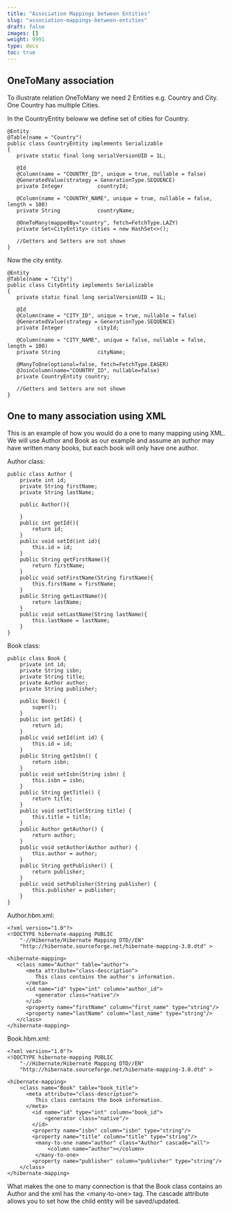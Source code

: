 ```yaml
---
title: "Association Mappings between Entities"
slug: "association-mappings-between-entities"
draft: false
images: []
weight: 9991
type: docs
toc: true
---
```


## OneToMany association
To illustrate relation OneToMany we need 2 Entities e.g. Country and City. One Country has multiple Cities.

In the CountryEntity beloww we define set of cities for Country.

    @Entity
    @Table(name = "Country")
    public class CountryEntity implements Serializable
    {
       private static final long serialVersionUID = 1L;
     
       @Id
       @Column(name = "COUNTRY_ID", unique = true, nullable = false)
       @GeneratedValue(strategy = GenerationType.SEQUENCE)
       private Integer           countryId;
     
       @Column(name = "COUNTRY_NAME", unique = true, nullable = false, length = 100)
       private String            countryName;
    
       @OneToMany(mappedBy="country", fetch=FetchType.LAZY)
       private Set<CityEntity> cities = new HashSet<>();
    
       //Getters and Setters are not shown
    }

Now the city entity.

    @Entity
    @Table(name = "City")
    public class CityEntity implements Serializable
    {
       private static final long serialVersionUID = 1L;
     
       @Id
       @Column(name = "CITY_ID", unique = true, nullable = false)
       @GeneratedValue(strategy = GenerationType.SEQUENCE)
       private Integer           cityId;
     
       @Column(name = "CITY_NAME", unique = false, nullable = false, length = 100)
       private String            cityName;
    
       @ManyToOne(optional=false, fetch=FetchType.EAGER)
       @JoinColumn(name="COUNTRY_ID", nullable=false)
       private CountryEntity country;
     
       //Getters and Setters are not shown
    }

## One to many association using XML
This is an example of how you would do a one to many mapping using XML. We will use Author and Book as our example and assume an author may have written many books, but each book will only have one author.

Author class:

    public class Author {
        private int id;
        private String firstName;
        private String lastName;
        
        public Author(){
            
        }
        public int getId(){
            return id;
        }
        public void setId(int id){
            this.id = id;
        }
        public String getFirstName(){
            return firstName;
        }
        public void setFirstName(String firstName){
            this.firstName = firstName;
        }
        public String getLastName(){
            return lastName;
        }
        public void setLastName(String lastName){
            this.lastName = lastName;
        }
    }

Book class:

    public class Book {
        private int id;
        private String isbn;
        private String title;    
        private Author author;
        private String publisher;
        
        public Book() {
            super();
        }
        public int getId() {
            return id;
        }
        public void setId(int id) {
            this.id = id;
        }
        public String getIsbn() {
            return isbn;
        }
        public void setIsbn(String isbn) {
            this.isbn = isbn;
        }
        public String getTitle() {
            return title;
        }
        public void setTitle(String title) {
            this.title = title;
        }
        public Author getAuthor() {
            return author;
        }
        public void setAuthor(Author author) {
            this.author = author;
        }
        public String getPublisher() {
            return publisher;
        }
        public void setPublisher(String publisher) {
            this.publisher = publisher;
        }
    }

Author.hbm.xml:

    <?xml version="1.0"?>
    <!DOCTYPE hibernate-mapping PUBLIC
        "-//Hibernate/Hibernate Mapping DTD//EN"
        "http://hibernate.sourceforge.net/hibernate-mapping-3.0.dtd" >
    
    <hibernate-mapping>
       <class name="Author" table="author">
          <meta attribute="class-description">
             This class contains the author's information. 
          </meta>
          <id name="id" type="int" column="author_id">
             <generator class="native"/>
          </id>
          <property name="firstName" column="first_name" type="string"/>
          <property name="lastName" column="last_name" type="string"/>
       </class>
    </hibernate-mapping>

Book.hbm.xml:

    <?xml version="1.0"?>
    <!DOCTYPE hibernate-mapping PUBLIC
        "-//Hibernate/Hibernate Mapping DTD//EN"
        "http://hibernate.sourceforge.net/hibernate-mapping-3.0.dtd" >
    
    <hibernate-mapping>
        <class name="Book" table="book_title">
          <meta attribute="class-description">
             This class contains the book information. 
          </meta>
            <id name="id" type="int" column="book_id">
                <generator class="native"/>
            </id>
            <property name="isbn" column="isbn" type="string"/>
            <property name="title" column="title" type="string"/>
             <many-to-one name="author" class="Author" cascade="all">
                 <column name="author"></column>
             </many-to-one>
            <property name="publisher" column="publisher" type="string"/>
        </class>
    </hibernate-mapping>

What makes the one to many connection is that the Book class contains an Author and the xml has the \<many-to-one> tag. The cascade attribute allows you to set how the child entity will be saved/updated.


